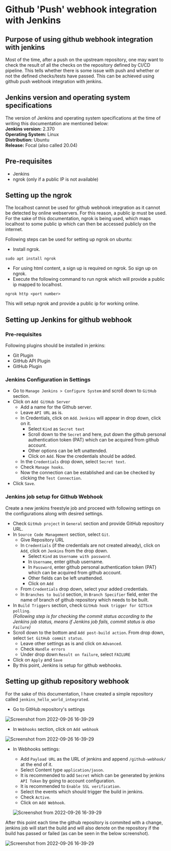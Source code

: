 # Github 'Push' webhook integration with Jenkins
## Purpose of using github webhook integration with jenkins
Most of the time, after a push on the upstream repository, one may want to check the result of all the checks on the repository defined by CI/CD pipeline. This tells whether there is some issue with push and whether or not the defined checks/tests have passed. This can be achieved using github push webhook integration with jenkins.
## Jenkins version and operating system specifications
The version of Jenkins and operating system specifications at the time of writing this documentation are mentioned below:  
**Jenkins version:** 2.370  
**Operating System:** Linux  
**Distribution:** Ubuntu  
**Release:** Focal (also called 20.04)

## Pre-requisites
- Jenkins
- ngrok (only if a public IP is not available)

## Setting up the ngrok
The localhost cannot be used for github webhook integration as it cannot be detected by online webservers. For this reason, a public ip must be used. For the sake of this documentation, ngrok is being used, which maps localhost to some public ip which can then be accessed publicly on the internet.  
  
Following steps can be used for setting up ngrok on ubuntu:
- Install ngrok.  
```
sudo apt install ngrok
```
- For using html content, a sign up is required on ngrok. So sign up on ngrok.
- Execute the following command to run ngrok which will provide a public ip mapped to localhost.  
```
ngrok http <port number>  
```  

This will setup ngrok and provide a public ip for working online.
## Setting up Jenkins for github webhook
### Pre-requisites
Following plugins should be installed in jenkins:
- Git Plugin
- GitHub API Plugin
- GitHub Plugin
### Jenkins Configuration in Settings
- Go to `Manage Jenkins > Configure System` and scroll down to `GitHub` section.  
- Click on `Add GitHub Server` 
    - Add a name for the Github server. 
    - Leave `API URL` as is. 
    - In Credentials, click on `Add`. `Jenkins` will appear in drop down, click on it. 
        - Select `Kind` as `Secret text`
        - Scroll down to the `Secret` and here, put down the github personal authentication token (PAT) which can be acquired from github account.
        - Other options can be left unattended.
        - Click on `Add`. Now the credentials should be added.
    - In the `Credentials` drop down, select `Secret text`.
    - Check `Manage hooks`.
    - Now the connection can be established and can be checked by clicking the `Test Connection`.
- Click `Save`.  
### Jenkins job setup for Github Webhook
Create a new jenkins freestyle job and proceed with following settings on the configurations along with desired settings.
- Check `GitHub project` in `General` section and provide GitHub repository URL.
- In `Source Code Management` section, select `Git`.
    - Give Repository URL
    - In `Credentials` (if the credentials are not created already), click on `Add`, click on `Jenkins` from the drop down.
        - Select `Kind` as `Username with password`. 
        - In `Username`, enter github username.
        - In `Password`, enter github personal authentication token (PAT) which can be acquired from github account.
        - Other fields can be left unattended.
        - Click on `Add`
    - From `Credentials` drop down, select your added credentials.
    - In `Branches to build` section, in `Branch Specifier` field, enter the name of branch of github repository which needs to be built.
- In `Build Triggers` section, check `GitHub hook trigger for GITScm polling`.  
 _(Following step is for checking the commit status according to the Jenkins job status, means if Jenkins job fails, commit status is also `Failure`)_  
- Scroll down to the bottom and `Add post-build action`. From drop down, select `Set GitHub commit status`.
    - Leave other settings as is and click on `Advanced`.
    - Check `Handle errors`
    - Under drop down `Result on failure`, select `FAILURE`
- Click on `Apply` and `Save`
- By this point, Jenkins is setup for github webhooks.

## Setting up github repository webhook
For the sake of this documentation, I have created a simple repository called `jenkins_hello_world_integrated`.
- Go to GitHub repository's settings  
  

![Screenshot from 2022-09-26 16-39-29](https://user-images.githubusercontent.com/99069972/192272619-657a40c5-ef9e-4a48-a2b0-17217ebcac70.png)  
  
- In `Webhooks` section, click on `Add webhook`  
  

![Screenshot from 2022-09-26 16-39-29](https://user-images.githubusercontent.com/99069972/192310841-ac0cdbd0-e515-445b-aca6-5875d5ff1583.png)  
  

- In Webhooks settings:
    - Add `Payload URL` as the URL of jenkins and append `/github-webhook/` at the end of it.
    - Select Content type `application/jason`.
    - It is recommended to add `Secret` which can be generated by jenkins `API Token` by going to account configuration.
    - It is recommended to `Enable SSL verification`.
    - Select the events which should trigger the build in jenkins.
    - Check `Active`.
    - Click on `Add Webhook`.  
      

    ![Screenshot from 2022-09-26 16-39-29](https://user-images.githubusercontent.com/99069972/192312918-03082be8-2c61-44a6-8165-dc24591db5ba.png)  
      
After this point each time the github repository is commited with a change, jenkins job will start the build and will also denote on the repository if the build has passed or failed (as can be seen in the below screenshot).
  
![Screenshot from 2022-09-26 16-39-29](https://user-images.githubusercontent.com/99069972/192314484-a761bb98-5fbe-4303-9627-d42ff1f096e1.png)
